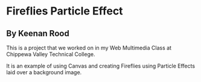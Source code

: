 # Fireflies Particle Effect
## By Keenan Rood

This is a project that we worked on in my Web Multimedia Class at Chippewa Valley Technical College. 

It is an example of using Canvas and creating Fireflies using Particle Effects laid over a background image.